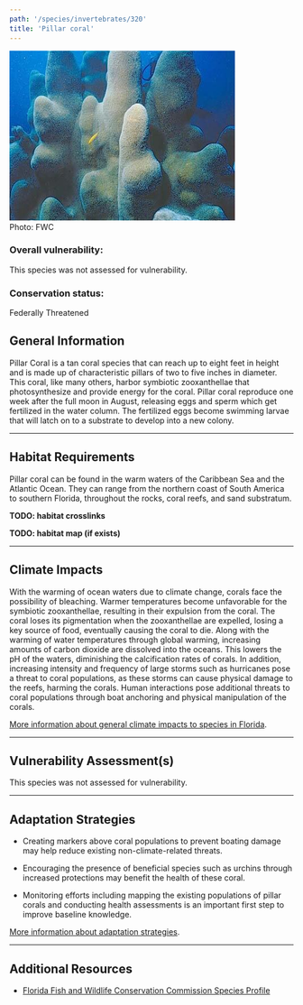 ```yaml
---
path: '/species/invertebrates/320'
title: 'Pillar coral'
---
```


<content-header icon="marine_invertebrates" title="Pillar coral" subtitle="Dendrogyra cylindrus"></content-header>

<div id="TopSection">

<div class="header-photo"><img src="320.jpg" alt="Photo for Pillar coral"/>
<figcaption>Photo: FWC</figcaption></div>

<div>

### Overall vulnerability:

This species was not assessed for vulnerability.

### Conservation status:

Federally Threatened

</div>
</div>

## General Information

Pillar Coral is a tan coral species that can reach up to eight feet in height and is made up of characteristic pillars of two to five inches in diameter. This coral, like many others, harbor symbiotic zooxanthellae that photosynthesize and provide energy for the coral. Pillar coral reproduce one week after the full moon in August, releasing eggs and sperm which get fertilized in the water column. The fertilized eggs become swimming larvae that will latch on to a substrate to develop into a new colony.

<hr />

## Habitat Requirements



Pillar coral can be found in the warm waters of the Caribbean Sea and the Atlantic Ocean. They can range from the northern coast of South America to southern Florida, throughout the rocks, coral reefs, and sand substratum.

**TODO: habitat crosslinks**

**TODO: habitat map (if exists)**

<hr />

## Climate Impacts

With the warming of ocean waters due to climate change, corals face the possibility of bleaching. Warmer temperatures become unfavorable for the symbiotic zooxanthellae, resulting in their expulsion from the coral. The coral loses its pigmentation when the zooxanthellae are expelled, losing a key source of food, eventually causing the coral to die. Along with the warming of water temperatures through global warming, increasing amounts of carbon dioxide are dissolved into the oceans. This lowers the pH of the waters, diminishing the calcification rates of corals. In addition, increasing intensity and frequency of large storms such as hurricanes pose a threat to coral populations, as these storms can cause physical damage to the reefs, harming the corals. Human interactions pose additional threats to coral populations through boat anchoring and physical manipulation of the corals.

[More information about general climate impacts to species in Florida](/impacts/species).



<hr />

## Vulnerability Assessment(s)

This species was not assessed for vulnerability.

<hr />

## Adaptation Strategies

- Creating markers above coral populations to prevent boating damage may help reduce existing non-climate-related threats.

- Encouraging the presence of beneficial species such as urchins through increased protections may benefit the health of these coral.

- Monitoring efforts including mapping the existing populations of pillar corals and conducting health assessments is an important first step to improve baseline knowledge.

[More information about adaptation strategies](/strategies).

<hr />


## Additional Resources

- [Florida Fish and Wildlife Conservation Commission Species Profile](https://myfwc.com/wildlifehabitats/profiles/invertebrates/pillar-coral/)
